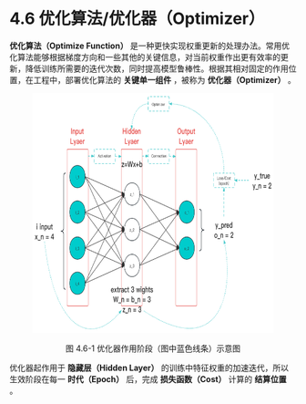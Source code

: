
# 4.6 优化算法/优化器（Optimizer）

**优化算法（Optimize Function）** 是一种更快实现权重更新的处理办法。常用优化算法能够根据梯度方向和一些其他的关键信息，对当前权重作出更有效率的更新，降低训练所需要的迭代次数，同时提高模型鲁棒性。根据其相对固定的作用位置，在工程中，部署优化算法的 **关键单一组件** ，被称为 **优化器（Optimizer）** 。

<center>
<figure>
   <img  
      width = "600" height = "420"
      src="../../Pictures/Neuron_5.png" alt="">
    <figcaption>
      <p>图 4.6-1 优化器作用阶段（图中蓝色线条）示意图</p>
   </figcaption>
</figure>
</center>

优化器起作用于 **隐藏层（Hidden Layer）** 的训练中特征权重的加速迭代，所以生效阶段在每一 **时代（Epoch）** 后，完成 **损失函数（Cost）** 计算的 **结算位置** 。

[ref]: References_4.md